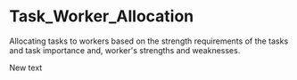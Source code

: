 # Task_Worker_Allocation
Allocating tasks to workers based on the strength requirements of the tasks and task importance and, worker's strengths and weaknesses.

New text
